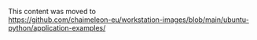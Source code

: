 
This content was moved to  
https://github.com/chaimeleon-eu/workstation-images/blob/main/ubuntu-python/application-examples/
